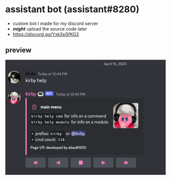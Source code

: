 # assistant bot (assistant#8280)
- custom bot I made for my discord server
- ***might*** upload the source code later
- https://discord.gg/YxkSp5fKG3

## preview

![Screenshot](preview.png)
